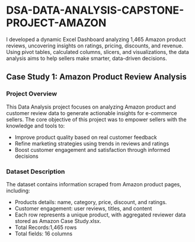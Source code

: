 # DSA-DATA-ANALYSIS-CAPSTONE-PROJECT-AMAZON
I developed a dynamic Excel Dashboard analyzing 1,465 Amazon product reviews, uncovering insights on ratings, pricing, discounts, and revenue. Using pivot tables, calculated columns, slicers, and visualizations, the data analysis aims to help sellers make smarter, data-driven decisions.

## Case Study 1: Amazon Product Review Analysis

### Project Overview
This Data Analysis project focuses on analyzing Amazon product and customer review data to generate actionable insights for e-commerce sellers. The core objective of this project was to empower sellers with the knowledge and tools to:
 - Improve product quality based on real customer feedback
 - Refine marketing strategies using trends in reviews and ratings
 - Boost customer engagement and satisfaction through informed decisions

### Dataset Description 
The dataset contains information scraped from Amazon product pages, including:
- Products details: name, category, price, discount, and ratings.
- Customer engagement: user reviews, titles, and content
- Each row represents a unique product, with aggregated reviewer data stored as Amazon Case Study.xlsx.
- Total Records:1,465 rows
- Total fields: 16 columns

